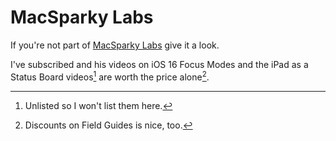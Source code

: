 # MacSparky Labs

If you're not part of [MacSparky Labs](https://www.macsparky.com/join/) give it a look.

I've subscribed and his videos on iOS 16 Focus Modes and the iPad as a Status Board videos[^1] are worth the price alone[^2].


[^1]: Unlisted so I won't list them here.
[^2]: Discounts on Field Guides is nice, too.
